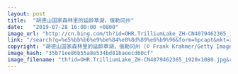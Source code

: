```yaml
---
layout: post
title:  "胡德山国家森林里的延龄草湖，俄勒冈州"
date:   "2019-07-28 16:00:00 +0800"
image_url: "http://cn.bing.com/th?id=OHR.TrilliumLake_ZH-CN4079462365_1920x1080.jpg&rf=LaDigue_1920x1080.jpg&pid=hp"
link: "/search?q=%e5%bb%b6%e9%be%84%e8%8d%89%e6%b9%96&form=hpcapt&mkt=zh-cn"
copyright: "胡德山国家森林里的延龄草湖，俄勒冈州 (© Frank Krahmer/Getty Images)"
image_hash: "35b71ee86b55a8e534bd81baeecd60cf"
image_filename: "th?id=OHR.TrilliumLake_ZH-CN4079462365_1920x1080.jpg&rf=LaDigue_1920x1080.jpg&pid=hp"
---
```

